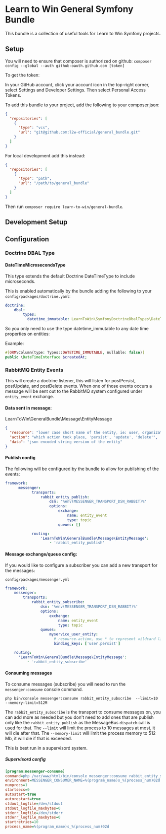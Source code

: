 # Learn to Win General Symfony Bundle

This bundle is a collection of useful tools for Learn to Win Symfony projects.

## Setup 

You will need to ensure that composer is authorized on github:
`composer config --global --auth github-oauth.github.com [token]`

To get the token:

In your GitHub account, click your account icon in the top-right corner, select Settings and Developer Settings. 
Then select Personal Access Tokens.

To add this bundle to your project, add the following to your composer.json:

```json
{
  "repositories": [
    {
      "type": "vcs",
      "url": "git@github.com:l2w-official/general_bundle.git"
    }
  ]
}
```

For local development add this instead:

```json
{
  "repositories": [
    {
      "type": "path",
      "url": "/path/to/general_bundle"
    }
  ]
}
```

Then run `composer require learn-to-win/general-bundle`.

## Development Setup

## Configuration

### Doctrine DBAL Type

#### DateTimeMicrosecondsType

This type extends the default Doctrine DateTimeType to include microseconds.

This is enabled automatically by the bundle adding the following to your `config/packages/doctrine.yaml`:

```yaml
doctrine:
    dbal:
        types:
          datetime_immutable: LearnToWin\SymfonyDoctrineDbalTypes\DateTimeMicrosecondsType
```

So you only need to use the type datetime_immutable to any date time properties on entities:

Example:
```php
#[ORM\Column(type: Types::DATETIME_IMMUTABLE, nullable: false)]
public \DateTimeInterface $createdAt;
```

### RabbitMQ Entity Events

This will create a doctrine listener, this will listen for postPersist, postUpdate, and postDelete events.
When one of those events occurs a message will be sent out to the RabbitMQ system configured under `entity_event`
exchange.

#### Data sent in message:

LearnToWin\GeneralBundle\Message\EntityMessage

```json
{
  "resource": "lower case short name of the entity, ie: user, organization...",
  "action": "which action took place, 'persist', 'update', 'delete'",
  "data": "json encoded string version of the entity"
}
```

#### Publish config

The following will be configured by the bundle to allow for publishing of the events:

```yaml
framework:
      messenger:
            transports:
                rabbit_entity_publish:
                    dsn: '%env(MESSENGER_TRANSPORT_DSN_RABBIT)%'
                    options:
                        exchange:
                            name: entity_event
                            type: topic
                        queues: []

            routing:
                'LearnToWin\GeneralBundle\Message\EntityMessage':
                    - 'rabbit_entity_publish'
```

#### Message exchange/queue config:

If you would like to configure a subscriber you can add a new transport for the messages:

`config/packages/messenger.yml`

```yaml
framework:
    messenger:
        transports:
            rabbit_entity_subscribe:
                dsn: '%env(MESSENGER_TRANSPORT_DSN_RABBIT)%'
                options:
                    exchange:
                        name: entity_event
                        type: topic
                queues:
                    myservice_user_entity:
                      # resource.action, use * to represent wildcard like `user.*` for all actions
                      binding_keys: ['user.persist'] 

    routing:
      'LearnToWin\GeneralBundle\Message\EntityMessage':
          - 'rabbit_entity_subscribe'
```

#### Consuming messages

To consume messages (subscribe) you will need to run the `messenger:consume` console command.

`php bin/console messenger:consume rabbit_entity_subscribe  --limit=10 --memory-limit=512M`

The `rabbit_entity_subscribe` is the transport to consume messages on, you can add more as needed but you don't need to
add ones that are publish only like the `rabbit_entity_publish` as the MessageBus `dispatch` call is used for that.
The `--limit` will limit the process to 10 messages at most, it will die after that.
The `--memory-limit` will limit the process memory to 512 Mb, it will die if that is exceeded.

This is best run in a supervisord system.

##### Supervisord config

```ini
[program:messenger-consume]
command=php /var/www/html/bin/console messenger:consume rabbit_entity_subscribe --limit=10 --memory-limit=512M
environment=MESSENGER_CONSUMER_NAME=%(program_name)s_%(process_num)02d
numprocs=1
startsecs=0
autostart=true
autorestart=true
stdout_logfile=/dev/stdout
stdout_logfile_maxbytes=0
stderr_logfile=/dev/stderr
stderr_logfile_maxbytes=0
startretries=10
process_name=%(program_name)s_%(process_num)02d
```